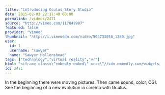 ```yaml
---
title: "Introducing Oculus Story Studio"
date: 2015-02-03 22:17:40 00:00
permalink: /videos/2471
source: "http://vimeo.com/117849907"
featured: false
provider: "Vimeo"
thumbnail: "http://i.vimeocdn.com/video/504733058_1280.jpg"
user:
  id: 1
  username: "sawyer"
  name: "Sawyer Hollenshead"
tags: ["technology","virtual reality","vr"]
html: "<iframe class=\"embedly-embed\" src=\"//cdn.embedly.com/widgets/media.html?src=http%3A%2F%2Fplayer.vimeo.com%2Fvideo%2F117849907&wmode=transparent&src_secure=1&url=http%3A%2F%2Fvimeo.com%2F117849907&image=http%3A%2F%2Fi.vimeocdn.com%2Fvideo%2F504733058_1280.jpg&key=daaebf4d9cdd46779200162d0ca86e20&type=text%2Fhtml&schema=vimeo\" width=\"1280\" height=\"720\" scrolling=\"no\" frameborder=\"0\" allowfullscreen></iframe>"
id: 2471
---
```


In the beginning there were moving pictures. Then came sound, color, CGI. See the beginning of a new evolution in cinema with Oculus.